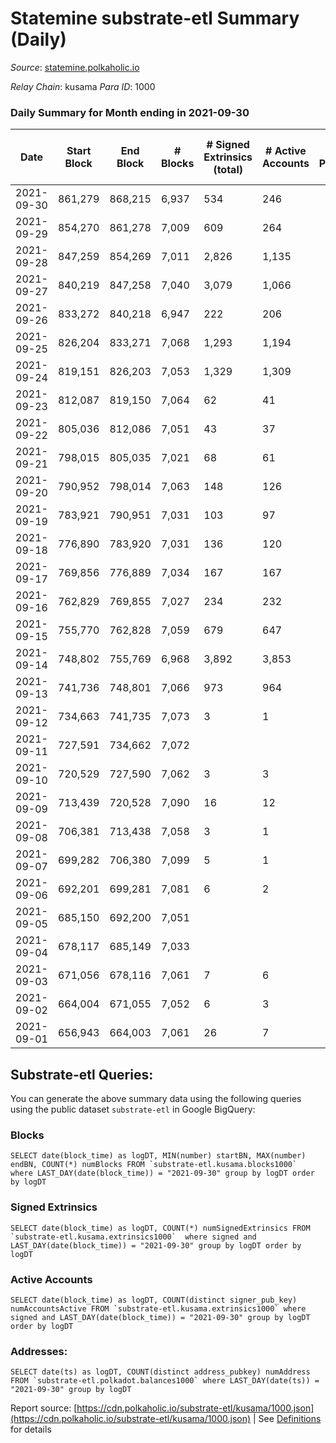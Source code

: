 # Statemine substrate-etl Summary (Daily)

_Source_: [statemine.polkaholic.io](https://statemine.polkaholic.io)

*Relay Chain*: kusama
*Para ID*: 1000



### Daily Summary for Month ending in 2021-09-30


| Date | Start Block | End Block | # Blocks | # Signed Extrinsics (total) | # Active Accounts | # Passive | # New | # Addresses with Balances | # Events | # Transfers | # XCM Transfers In | # XCM Transfers Out |
| ---- | ----------- | --------- | -------- | --------------------------- | ----------------- | --------- | ----- | ------------------------- | -------- | ----------- | ------------------ | ------------------- |
| 2021-09-30 | 861,279 | 868,215 | 6,937  | 534 | 246 |  |  | 12,360 | 21,207 | 5,181 ($1,484,079.01) |   |   |
| 2021-09-29 | 854,270 | 861,278 | 7,009  | 609 | 264 |  |  | 12,261 | 22,228 | 5,682 ($2,338,768.35) |   |   |
| 2021-09-28 | 847,259 | 854,269 | 7,011  | 2,826 | 1,135 |  |  | 12,080 | 32,530 | 8,976 ($27,532,103.15) |   |   |
| 2021-09-27 | 840,219 | 847,258 | 7,040  | 3,079 | 1,066 |  |  | 11,493 | 33,230 | 8,134 ($13,093,319.64) |   |   |
| 2021-09-26 | 833,272 | 840,218 | 6,947  | 222 | 206 |  |  | 10,968 | 18,992 | 3,385 ($53,997.96) |   |   |
| 2021-09-25 | 826,204 | 833,271 | 7,068  | 1,293 | 1,194 |  |  | 10,969 | 31,533 | 6,872 ($40,387.96) |   |   |
| 2021-09-24 | 819,151 | 826,203 | 7,053  | 1,329 | 1,309 |  |  | 11,032 | 29,702 | 3,862 ($50.75) |   |   |
| 2021-09-23 | 812,087 | 819,150 | 7,064  | 62 | 41 |  |  | 11,079 | 15,554 | 1,094 ($13,599.36) |   |   |
| 2021-09-22 | 805,036 | 812,086 | 7,051  | 43 | 37 |  |  | 11,069 | 15,217 | 832 ($7,286.19) |   |   |
| 2021-09-21 | 798,015 | 805,035 | 7,021  | 68 | 61 |  |  | 11,064 | 15,937 | 1,333 ($2,076.98) |   |   |
| 2021-09-20 | 790,952 | 798,014 | 7,063  | 148 | 126 |  |  | 11,059 | 17,720 | 2,538 ($695,586.89) |   |   |
| 2021-09-19 | 783,921 | 790,951 | 7,031  | 103 | 97 |  |  | 11,063 | 16,689 | 1,802 ($1.53) |   |   |
| 2021-09-18 | 776,890 | 783,920 | 7,031  | 136 | 120 |  |  | 11,083 | 17,456 | 2,360 ($1.87) |   |   |
| 2021-09-17 | 769,856 | 776,889 | 7,034  | 167 | 167 |  |  | 11,106 | 18,112 | 2,686 ($2.60) |   |   |
| 2021-09-16 | 762,829 | 769,855 | 7,027  | 234 | 232 |  |  | 11,147 | 20,059 | 3,950 ($5.79) |   |   |
| 2021-09-15 | 755,770 | 762,828 | 7,059  | 679 | 647 |  |  | 11,158 | 35,607 | 9,752 ($143,326,517.85) |   |   |
| 2021-09-14 | 748,802 | 755,769 | 6,968  | 3,892 | 3,853 |  |  | 9,739 | 57,806 | 10,558 ($111.29) |   |   |
| 2021-09-13 | 741,736 | 748,801 | 7,066  | 973 | 964 |  |  | 10,181 | 26,471 | 3,817 ($35.78) |   |   |
| 2021-09-12 | 734,663 | 741,735 | 7,073  | 3 | 1 |  |  | 10,255 | 14,213 | 51 ($0.005) |   |   |
| 2021-09-11 | 727,591 | 734,662 | 7,072  |  |  |  |  | 10,254 | 14,161 |   |   |   |
| 2021-09-10 | 720,529 | 727,590 | 7,062  | 3 | 3 |  |  | 10,252 | 14,218 | 69 ($0.04) |   |   |
| 2021-09-09 | 713,439 | 720,528 | 7,090  | 16 | 12 |  |  | 10,252 | 14,601 | 336 ($0.13) |   |   |
| 2021-09-08 | 706,381 | 713,438 | 7,058  | 3 | 1 |  |  | 10,255 | 14,185 | 51 ($0.005) |   |   |
| 2021-09-07 | 699,282 | 706,380 | 7,099  | 5 | 1 |  |  | 10,254 | 14,330 | 80 ($0.009) |   |   |
| 2021-09-06 | 692,201 | 699,281 | 7,081  | 6 | 2 |  |  | 10,247 | 14,339 | 135 ($0.03) |   |   |
| 2021-09-05 | 685,150 | 692,200 | 7,051  |  |  |  |  | 10,245 | 14,106 |   |   |   |
| 2021-09-04 | 678,117 | 685,149 | 7,033  |  |  |  |  | 10,245 | 14,070 |   |   |   |
| 2021-09-03 | 671,056 | 678,116 | 7,061  | 7 | 6 |  |  | 10,245 | 14,332 | 149 ($89.73) |   |   |
| 2021-09-02 | 664,004 | 671,055 | 7,052  | 6 | 3 |  |  | 10,239 | 14,263 | 115 ($0.01) |   |   |
| 2021-09-01 | 656,943 | 664,003 | 7,061  | 26 | 7 |  |  | 10,234 | 14,610 | 384 ($0.08) |   |   |

## Substrate-etl Queries:
You can generate the above summary data using the following queries using the public dataset `substrate-etl` in Google BigQuery:


### Blocks
```
SELECT date(block_time) as logDT, MIN(number) startBN, MAX(number) endBN, COUNT(*) numBlocks FROM `substrate-etl.kusama.blocks1000`  where LAST_DAY(date(block_time)) = "2021-09-30" group by logDT order by logDT
```


### Signed Extrinsics
```
SELECT date(block_time) as logDT, COUNT(*) numSignedExtrinsics FROM `substrate-etl.kusama.extrinsics1000`  where signed and LAST_DAY(date(block_time)) = "2021-09-30" group by logDT order by logDT
```


### Active Accounts
```
SELECT date(block_time) as logDT, COUNT(distinct signer_pub_key) numAccountsActive FROM `substrate-etl.kusama.extrinsics1000` where signed and LAST_DAY(date(block_time)) = "2021-09-30" group by logDT order by logDT
```


### Addresses:
```
SELECT date(ts) as logDT, COUNT(distinct address_pubkey) numAddress FROM `substrate-etl.polkadot.balances1000` where LAST_DAY(date(ts)) = "2021-09-30" group by logDT
```



Report source: [https://cdn.polkaholic.io/substrate-etl/kusama/1000.json](https://cdn.polkaholic.io/substrate-etl/kusama/1000.json) | See [Definitions](/DEFINITIONS.md) for details
